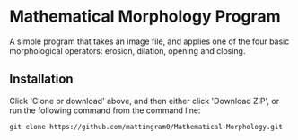 # Mathematical Morphology Program
A simple program that takes an image file, and applies one of the four basic morphological operators: erosion, dilation, opening and closing.

## Installation
Click 'Clone or download' above, and then either click 'Download ZIP', or run the following command from the command line:

```
git clone https://github.com/mattingram0/Mathematical-Morphology.git
```

